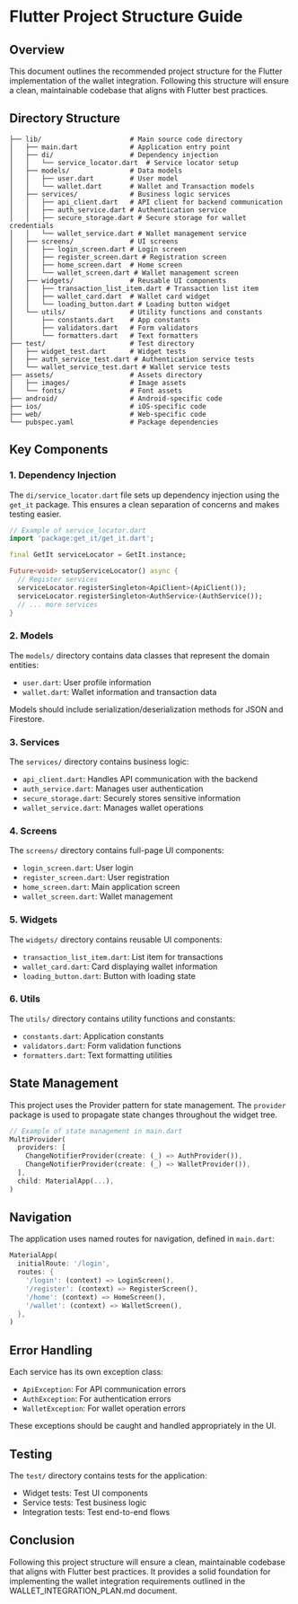 # Flutter Project Structure Guide

## Overview

This document outlines the recommended project structure for the Flutter implementation of the wallet integration. Following this structure will ensure a clean, maintainable codebase that aligns with Flutter best practices.

## Directory Structure

```
├── lib/                      # Main source code directory
│   ├── main.dart             # Application entry point
│   ├── di/                   # Dependency injection
│   │   └── service_locator.dart  # Service locator setup
│   ├── models/               # Data models
│   │   ├── user.dart         # User model
│   │   └── wallet.dart       # Wallet and Transaction models
│   ├── services/             # Business logic services
│   │   ├── api_client.dart   # API client for backend communication
│   │   ├── auth_service.dart # Authentication service
│   │   ├── secure_storage.dart # Secure storage for wallet credentials
│   │   └── wallet_service.dart # Wallet management service
│   ├── screens/              # UI screens
│   │   ├── login_screen.dart # Login screen
│   │   ├── register_screen.dart # Registration screen
│   │   ├── home_screen.dart  # Home screen
│   │   └── wallet_screen.dart # Wallet management screen
│   ├── widgets/              # Reusable UI components
│   │   ├── transaction_list_item.dart # Transaction list item
│   │   ├── wallet_card.dart  # Wallet card widget
│   │   └── loading_button.dart # Loading button widget
│   └── utils/                # Utility functions and constants
│       ├── constants.dart    # App constants
│       ├── validators.dart   # Form validators
│       └── formatters.dart   # Text formatters
├── test/                     # Test directory
│   ├── widget_test.dart      # Widget tests
│   ├── auth_service_test.dart # Authentication service tests
│   └── wallet_service_test.dart # Wallet service tests
├── assets/                   # Assets directory
│   ├── images/               # Image assets
│   └── fonts/                # Font assets
├── android/                  # Android-specific code
├── ios/                      # iOS-specific code
├── web/                      # Web-specific code
└── pubspec.yaml              # Package dependencies
```

## Key Components

### 1. Dependency Injection

The `di/service_locator.dart` file sets up dependency injection using the `get_it` package. This ensures a clean separation of concerns and makes testing easier.

```dart
// Example of service_locator.dart
import 'package:get_it/get_it.dart';

final GetIt serviceLocator = GetIt.instance;

Future<void> setupServiceLocator() async {
  // Register services
  serviceLocator.registerSingleton<ApiClient>(ApiClient());
  serviceLocator.registerSingleton<AuthService>(AuthService());
  // ... more services
}
```

### 2. Models

The `models/` directory contains data classes that represent the domain entities:

- `user.dart`: User profile information
- `wallet.dart`: Wallet information and transaction data

Models should include serialization/deserialization methods for JSON and Firestore.

### 3. Services

The `services/` directory contains business logic:

- `api_client.dart`: Handles API communication with the backend
- `auth_service.dart`: Manages user authentication
- `secure_storage.dart`: Securely stores sensitive information
- `wallet_service.dart`: Manages wallet operations

### 4. Screens

The `screens/` directory contains full-page UI components:

- `login_screen.dart`: User login
- `register_screen.dart`: User registration
- `home_screen.dart`: Main application screen
- `wallet_screen.dart`: Wallet management

### 5. Widgets

The `widgets/` directory contains reusable UI components:

- `transaction_list_item.dart`: List item for transactions
- `wallet_card.dart`: Card displaying wallet information
- `loading_button.dart`: Button with loading state

### 6. Utils

The `utils/` directory contains utility functions and constants:

- `constants.dart`: Application constants
- `validators.dart`: Form validation functions
- `formatters.dart`: Text formatting utilities

## State Management

This project uses the Provider pattern for state management. The `provider` package is used to propagate state changes throughout the widget tree.

```dart
// Example of state management in main.dart
MultiProvider(
  providers: [
    ChangeNotifierProvider(create: (_) => AuthProvider()),
    ChangeNotifierProvider(create: (_) => WalletProvider()),
  ],
  child: MaterialApp(...),
)
```

## Navigation

The application uses named routes for navigation, defined in `main.dart`:

```dart
MaterialApp(
  initialRoute: '/login',
  routes: {
    '/login': (context) => LoginScreen(),
    '/register': (context) => RegisterScreen(),
    '/home': (context) => HomeScreen(),
    '/wallet': (context) => WalletScreen(),
  },
)
```

## Error Handling

Each service has its own exception class:

- `ApiException`: For API communication errors
- `AuthException`: For authentication errors
- `WalletException`: For wallet operation errors

These exceptions should be caught and handled appropriately in the UI.

## Testing

The `test/` directory contains tests for the application:

- Widget tests: Test UI components
- Service tests: Test business logic
- Integration tests: Test end-to-end flows

## Conclusion

Following this project structure will ensure a clean, maintainable codebase that aligns with Flutter best practices. It provides a solid foundation for implementing the wallet integration requirements outlined in the WALLET_INTEGRATION_PLAN.md document.